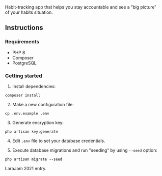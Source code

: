 Habit-tracking app that helps you stay accountable and see a "big picture" of your habits situation.

## Instructions

### Requirements
- PHP 8
- Composer
- PostgreSQL

### Getting started

1. Install dependencies:
```shell
composer install
```

2. Make a new configuration file:
```shell
cp .env.example .env
```
3. Generate encryption key:

```shell
php artisan key:generate
```

4. Edit `.env` file to set your database credentials.

5. Execute database migrations and run "seeding" by using `--seed` option:

```shell
php artisan migrate --seed
```

LaraJam 2021 entry.
